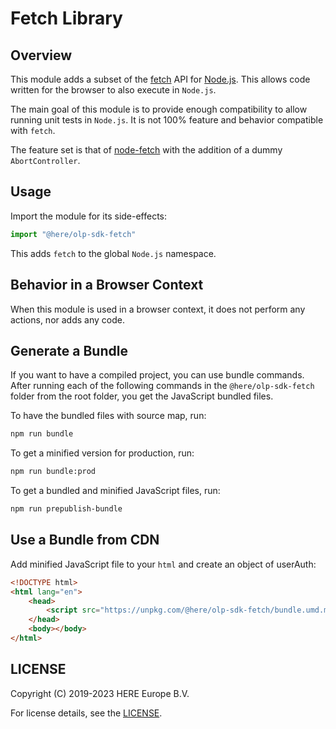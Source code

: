 # Fetch Library

## Overview

This module adds a subset of the [fetch](https://fetch.spec.whatwg.org/) API for [Node.js](https://nodejs.org/). This allows code written for the browser to also execute in `Node.js`.

The main goal of this module is to provide enough compatibility to allow running unit tests in `Node.js`. It is not 100% feature and behavior compatible with `fetch`.

The feature set is that of [node-fetch](https://www.npmjs.com/package/node-fetch) with the addition of a dummy `AbortController`.

## Usage

Import the module for its side-effects:

```JavaScript
import "@here/olp-sdk-fetch"
```

This adds `fetch` to the global `Node.js` namespace.

## Behavior in a Browser Context

When this module is used in a browser context, it does not perform any actions, nor adds any code.

## Generate a Bundle

If you want to have a compiled project, you can use bundle commands. After running each of the following commands in the `@here/olp-sdk-fetch` folder from the root folder, you get the JavaScript bundled files.

To have the bundled files with source map, run:

```sh
npm run bundle
```

To get a minified version for production, run:

```sh
npm run bundle:prod
```

To get a bundled and minified JavaScript files, run:

```sh
npm run prepublish-bundle
```

## Use a Bundle from CDN

Add minified JavaScript file to your `html` and create an object of userAuth:

```html
<!DOCTYPE html>
<html lang="en">
    <head>
        <script src="https://unpkg.com/@here/olp-sdk-fetch/bundle.umd.min.js"></script>
    </head>
    <body></body>
</html>
```

## LICENSE

Copyright (C) 2019-2023 HERE Europe B.V.

For license details, see the [LICENSE](LICENSE).
